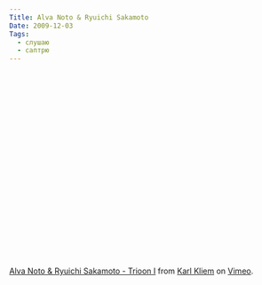 ```yaml
---
Title: Alva Noto & Ryuichi Sakamoto
Date: 2009-12-03
Tags: 
  - слушаю
  - саптрю
---
```


<div class="text"><object width="601" height="338"><param name="allowfullscreen" value="true"></param><param name="allowscriptaccess" value="always"></param><param name="movie" value="http://vimeo.com/moogaloop.swf?clip_id=4613915&amp;server=vimeo.com&amp;show_title=1&amp;show_byline=1&amp;show_portrait=0&amp;color=00ADEF&amp;fullscreen=1"></param><embed src="http://vimeo.com/moogaloop.swf?clip_id=4613915&amp;server=vimeo.com&amp;show_title=1&amp;show_byline=1&amp;show_portrait=0&amp;color=00ADEF&amp;fullscreen=1" type="application/x-shockwave-flash" allowfullscreen="true" allowscriptaccess="always" width="601" height="338"></embed></object><p><a href="http://vimeo.com/4613915">Alva Noto &amp; Ryuichi Sakamoto - Trioon I</a> from <a href="http://vimeo.com/user706142">Karl Kliem</a> on <a href="http://vimeo.com">Vimeo</a>.</p></div>